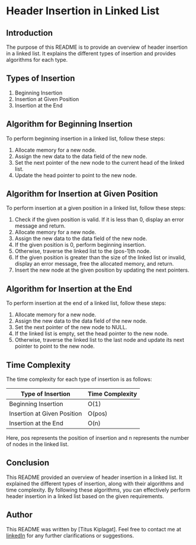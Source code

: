 # Header Insertion in Linked List

## Introduction
The purpose of this README is to provide an overview of header insertion in a linked list. It explains the different types of insertion and provides algorithms for each type.

## Types of Insertion
1. Beginning Insertion
2. Insertion at Given Position
3. Insertion at the End

## Algorithm for Beginning Insertion
To perform beginning insertion in a linked list, follow these steps:
1. Allocate memory for a new node.
2. Assign the new data to the data field of the new node.
3. Set the next pointer of the new node to the current head of the linked list.
4. Update the head pointer to point to the new node.

## Algorithm for Insertion at Given Position
To perform insertion at a given position in a linked list, follow these steps:
1. Check if the given position is valid. If it is less than 0, display an error message and return.
2. Allocate memory for a new node.
3. Assign the new data to the data field of the new node.
4. If the given position is 0, perform beginning insertion.
5. Otherwise, traverse the linked list to the (pos-1)th node.
6. If the given position is greater than the size of the linked list or invalid, display an error message, free the allocated memory, and return.
7. Insert the new node at the given position by updating the next pointers.

## Algorithm for Insertion at the End
To perform insertion at the end of a linked list, follow these steps:
1. Allocate memory for a new node.
2. Assign the new data to the data field of the new node.
3. Set the next pointer of the new node to NULL.
4. If the linked list is empty, set the head pointer to the new node.
5. Otherwise, traverse the linked list to the last node and update its next pointer to point to the new node.

## Time Complexity
The time complexity for each type of insertion is as follows:

| Type of Insertion         | Time Complexity |
|---------------------------|-----------------|
| Beginning Insertion       | O(1)            |
| Insertion at Given Position | O(pos)          |
| Insertion at the End      | O(n)            |

Here, pos represents the position of insertion and n represents the number of nodes in the linked list.

## Conclusion
This README provided an overview of header insertion in a linked list. It explained the different types of insertion, along with their algorithms and time complexity. By following these algorithms, you can effectively perform header insertion in a linked list based on the given requirements.

## Author
This README was written by [Titus Kiplagat]. Feel free to contact me at [linkedIn](https://www.linkedin.com/in/titus-kiplagat-5146ba210/) for any further clarifications or suggestions.
